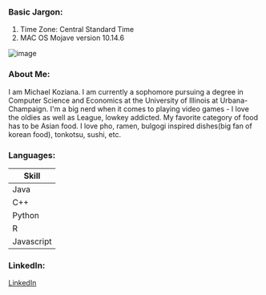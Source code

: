  ### Basic Jargon:
 1. Time Zone: Central Standard Time
 2. MAC OS Mojave version 10.14.6

![image](https://www.insidehighered.com/sites/default/server_files/styles/large/public/media/illini-union.jpg?itok=4RXuI9yJ)

### About Me:
I am Michael Koziana. I am currently a sophomore pursuing a degree in Computer Science and Economics at the University of Illinois at Urbana-Champaign. I'm a big nerd when it comes to playing video games - I love the oldies as well as League, lowkey addicted. My favorite category of food has to be 
Asian food. I love pho, ramen, bulgogi inspired dishes(big fan of korean food), tonkotsu, sushi, etc.

### Languages:

| Skill      |
|------------|
| Java       |
| C++        |
| Python     |
| R          |
| Javascript |

### LinkedIn:
[LinkedIn](www.LinkedIn.com/in/Koziana)
